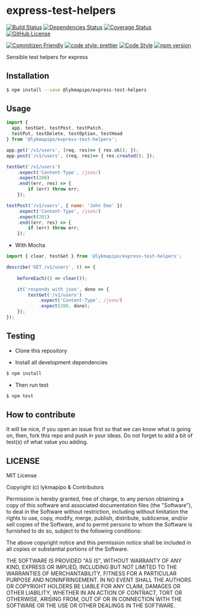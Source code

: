 # express-test-helpers

[![Build Status](https://app.travis-ci.com/lykmapipo/express-test-helpers.svg?branch=master)](https://app.travis-ci.com/lykmapipo/express-test-helpers)
[![Dependencies Status](https://david-dm.org/lykmapipo/express-test-helpers.svg)](https://david-dm.org/lykmapipo/express-test-helpers)
[![Coverage Status](https://coveralls.io/repos/github/lykmapipo/express-test-helpers/badge.svg?branch=master)](https://coveralls.io/github/lykmapipo/express-test-helpers?branch=master)
[![GitHub License](https://img.shields.io/github/license/lykmapipo/express-test-helpers)](https://github.com/lykmapipo/express-test-helpers/blob/master/LICENSE)

[![Commitizen Friendly](https://img.shields.io/badge/commitizen-friendly-brightgreen.svg)](http://commitizen.github.io/cz-cli/)
[![code style: prettier](https://img.shields.io/badge/code_style-prettier-ff69b4.svg)](https://github.com/prettier/prettier)
[![Code Style](https://badgen.net/badge/code%20style/airbnb/ff5a5f?icon=airbnb)](https://github.com/airbnb/javascript)
[![npm version](https://img.shields.io/npm/v/@lykmapipo/express-test-helpers)](https://www.npmjs.com/package/@lykmapipo/express-test-helpers)

Sensible test helpers for express

## Installation

```sh
$ npm install --save @lykmapipo/express-test-helpers
```

## Usage
```js
import { 
  app, testGet, testPost, testPatch, 
  testPut, testDelete, testOption, testHead 
} from '@lykmapipo/express-test-helpers';

app.get('/v1/users', (req, res)=> { res.ok(); });
app.post('/v1/users', (req, res)=> { res.created(); });

testGet('/v1/users')
    .expect('Content-Type', /json/)
    .expect(200)
    .end((err, res) => {
        if (err) throw err;
    });

testPost('/v1/users', { name: 'John Doe' })
    .expect('Content-Type', /json/)
    .expect(201)
    .end((err, res) => {
        if (err) throw err;
    });
```

- With Mocha
```js
import { clear, testGet } from '@lykmapipo/express-test-helpers';

describe('GET /v1/users', () => {
    
    beforeEach(() => clear());

    it('responds with json', done => {
        testGet('/v1/users')
            .expect('Content-Type', /json/)
            .expect(200, done);
    });
});
```

## Testing

- Clone this repository

- Install all development dependencies

```sh
$ npm install
```

- Then run test

```sh
$ npm test
```

## How to contribute

It will be nice, if you open an issue first so that we can know what is going on, then, fork this repo and push in your ideas. Do not forget to add a bit of test(s) of what value you adding.

## LICENSE

MIT License

Copyright (c) lykmapipo & Contributors

Permission is hereby granted, free of charge, to any person obtaining a copy of this software and associated documentation files (the "Software"), to deal in the Software without restriction, including without limitation the rights to use, copy, modify, merge, publish, distribute, sublicense, and/or sell copies of the Software, and to permit persons to whom the Software is furnished to do so, subject to the following conditions:

The above copyright notice and this permission notice shall be included in all copies or substantial portions of the Software.

THE SOFTWARE IS PROVIDED "AS IS", WITHOUT WARRANTY OF ANY KIND, EXPRESS OR IMPLIED, INCLUDING BUT NOT LIMITED TO THE WARRANTIES OF MERCHANTABILITY, FITNESS FOR A PARTICULAR PURPOSE AND NONINFRINGEMENT. IN NO EVENT SHALL THE AUTHORS OR COPYRIGHT HOLDERS BE LIABLE FOR ANY CLAIM, DAMAGES OR OTHER LIABILITY, WHETHER IN AN ACTION OF CONTRACT, TORT OR OTHERWISE, ARISING FROM, OUT OF OR IN CONNECTION WITH THE SOFTWARE OR THE USE OR OTHER DEALINGS IN THE SOFTWARE.
